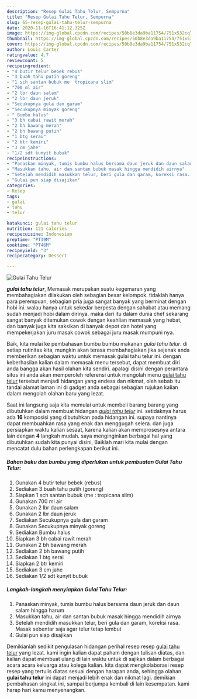 ```yaml
---
description: "Resep Gulai Tahu Telur, Sempurna"
title: "Resep Gulai Tahu Telur, Sempurna"
slug: 65-resep-gulai-tahu-telur-sempurna
date: 2020-11-16T16:41:12.325Z
image: https://img-global.cpcdn.com/recipes/50b8e3da9ba11754/751x532cq70/gulai-tahu-telur-foto-resep-utama.jpg
thumbnail: https://img-global.cpcdn.com/recipes/50b8e3da9ba11754/751x532cq70/gulai-tahu-telur-foto-resep-utama.jpg
cover: https://img-global.cpcdn.com/recipes/50b8e3da9ba11754/751x532cq70/gulai-tahu-telur-foto-resep-utama.jpg
author: Louis Carter
ratingvalue: 4.7
reviewcount: 5
recipeingredient:
- "4 butir telur bebek rebus"
- "3 buah tahu putih goreng"
- "1 sch santan bubuk me  tropicana slim"
- "700 ml air"
- "2 lbr daun salam"
- "2 lbr daun jeruk"
- "Secukupnya gula dan garam"
- "Secukupnya minyak goreng"
- " Bumbu halus"
- "3 bh cabai rawit merah"
- "2 bh bawang merah"
- "2 bh bawang putih"
- "1 btg serai"
- "2 btr kemiri"
- "3 cm jahe"
- "1/2 sdt kunyit bubuk"
recipeinstructions:
- "Panaskan minyak, tumis bumbu halus bersama daun jeruk dan daun salam hingga harum"
- "Masukkan tahu, air dan santan bubuk masak hingga mendidih airnya"
- "Setelah mendidih masukkan telur, beri gula dan garam, koreksi rasa. Masak sebentar saja agar telur tetap lembut"
- "Gulai pun siap disajikan"
categories:
- Resep
tags:
- gulai
- tahu
- telur

katakunci: gulai tahu telur 
nutrition: 121 calories
recipecuisine: Indonesian
preptime: "PT39M"
cooktime: "PT46M"
recipeyield: "3"
recipecategory: Dessert

---
```



![Gulai Tahu Telur](https://img-global.cpcdn.com/recipes/50b8e3da9ba11754/751x532cq70/gulai-tahu-telur-foto-resep-utama.jpg)

<b><i>gulai tahu telur</i></b>, Memasak merupakan suatu kegemaran yang membahagiakan dilakukan oleh sebagian besar kelompok. tidaklah hanya para perempuan, sebagian pria juga sangat banyak yang berminat dengan hobi ini. walau hanya untuk sekedar berpesta dengan sahabat atau memang sudah menjadi hobi dalam dirinya. maka dari itu dalam dunia chef sekarang sangat banyak ditemukan cowok dengan keahlian memasak yang hebat, dan banyak juga kita saksikan di banyak depot dan hotel yang mempekerjakan juru masak cowok sebagai juru masak mumpuni nya.



Baik, kita mulai ke pembahasan bumbu bumbu makanan <i>gulai tahu telur</i>. di setiap rutinitas kita, mungkin akan terasa membahagiakan jika sejenak anda memberikan sebagian waktu untuk memasak gulai tahu telur ini. dengan keberhasilan kalian dalam memasak menu tersebut, dapat membuat diri anda bangga akan hasil olahan kita sendiri. apalagi disini dengan perantara situs ini anda akan memperoleh referensi untuk mengolah menu <u>gulai tahu telur</u> tersebut menjadi hidangan yang endess dan nikmat, oleh sebab itu tandai alamat laman ini di gadget anda sebagai sebagian rujukan kalian dalam mengolah olahan baru yang lezat.


Saat ini langsung saja kita memulai untuk membeli barang barang yang dibutuhkan dalam membuat hidangan <u><i>gulai tahu telur</i></u> ini. setidaknya harus ada <b>16</b> komposisi yang dibutuhkan pada hidangan ini. supaya nantinya dapat membuahkan rasa yang enak dan menggugah selera. dan juga persiapkan waktu kalian sesaat, karena kalian akan memprosesnya antara lain dengan <b>4</b> langkah mudah. saya menginginkan berbagai hal yang dibutuhkan sudah kita punyai disini, Baiklah mari kita mulai dengan mencatat dulu bahan perlengkapan berikut ini.

<!--inarticleads1-->

##### Bahan baku dan bumbu yang diperlukan untuk pembuatan Gulai Tahu Telur:

1. Gunakan 4 butir telur bebek (rebus)
1. Sediakan 3 buah tahu putih (goreng)
1. Siapkan 1 sch santan bubuk (me : tropicana slim)
1. Gunakan 700 ml air
1. Gunakan 2 lbr daun salam
1. Gunakan 2 lbr daun jeruk
1. Sediakan Secukupnya gula dan garam
1. Gunakan Secukupnya minyak goreng
1. Sediakan  Bumbu halus
1. Siapkan 3 bh cabai rawit merah
1. Gunakan 2 bh bawang merah
1. Sediakan 2 bh bawang putih
1. Sediakan 1 btg serai
1. Siapkan 2 btr kemiri
1. Sediakan 3 cm jahe
1. Sediakan 1/2 sdt kunyit bubuk




<!--inarticleads2-->

##### Langkah-langkah menyiapkan Gulai Tahu Telur:

1. Panaskan minyak, tumis bumbu halus bersama daun jeruk dan daun salam hingga harum
1. Masukkan tahu, air dan santan bubuk masak hingga mendidih airnya
1. Setelah mendidih masukkan telur, beri gula dan garam, koreksi rasa. Masak sebentar saja agar telur tetap lembut
1. Gulai pun siap disajikan




Demikianlah sedikit pengulasan hidangan perihal resep resep <u>gulai tahu telur</u> yang lezat. kami ingin kalian dapat paham dengan tulisan diatas, dan kalian dapat membuat ulang di lain waktu untuk di sajikan dalam berbagai acara acara keluarga atau kolega kalian. kita dapat mengkolaborasi resep resep yang tertulis diatas sesuai dengan harapan anda, sehingga olahan <b>gulai tahu telur</b> ini dapat menjadi lebih enak dan nikmat lagi. demikian pembahasan singkat ini, sampai berjumpa kembali di lain kesempatan. kami harap hari kamu menyenangkan.
